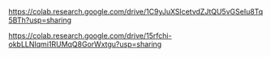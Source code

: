 https://colab.research.google.com/drive/1C9yJuXSlcetvdZJtQU5vGSeIu8Tq5BTh?usp=sharing

https://colab.research.google.com/drive/15rfchi-okbLLNIqmi1RUMqQ8GorWxtgu?usp=sharing